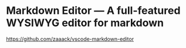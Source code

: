 # Markdown Editor — A full-featured WYSIWYG editor for markdown

https://github.com/zaaack/vscode-markdown-editor